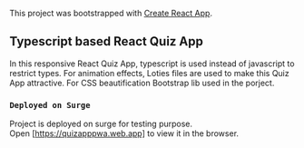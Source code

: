 This project was bootstrapped with [Create React App](https://github.com/facebook/create-react-app).

## Typescript based React Quiz App

In this responsive React Quiz App, typescript is used instead of javascript to restrict types. For animation effects, Loties files are used to make this Quiz App attractive. For CSS beautification Bootstrap lib used in the porject.


### `Deployed on Surge`

Project is deployed on surge for testing purpose.<br />
Open [https://quizapppwa.web.app] to view it in the browser.

